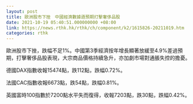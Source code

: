 ```yaml
---
layout: post
title: 歐洲股市下挫　中國經濟數據遜預期打擊奢侈品股
date: 2021-10-19 05:40:51.000000000 +08:00
link: https://news.rthk.hk/rthk/ch/component/k2/1615826-20211019.htm
categories: rthk
---
```


歐洲股市下挫，跌幅不足1%。中國第3季經濟按年增長顯著放緩至4.9%差過預期，打擊奢侈品股表現，大宗商品價格持續急升，亦加劇市場對通脹失控的擔憂。

德國DAX指數收報15474點，跌112點，跌幅0.72%。

法國CAC指數收報6673點，跌54點，跌幅0.81%。

英國富時100指數於7200點水平失而復得，收報7203點，跌30點，跌幅0.42%。
